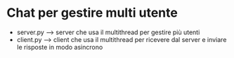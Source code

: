 # Chat per gestire multi utente
- server.py --> server che usa il multithread per gestire più utenti
- client.py --> client che usa il multithread per ricevere dal server e inviare le risposte in modo asincrono